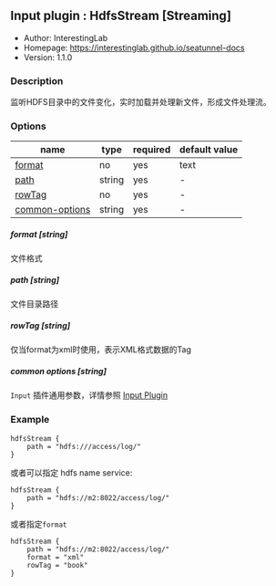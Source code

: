 ## Input plugin : HdfsStream [Streaming]

* Author: InterestingLab
* Homepage: https://interestinglab.github.io/seatunnel-docs
* Version: 1.1.0

### Description

监听HDFS目录中的文件变化，实时加载并处理新文件，形成文件处理流。

### Options

| name | type | required | default value |
| --- | --- | --- | --- |
| [format](#format-string) | no | yes | text |
| [path](#path-string) | string | yes | - |
| [rowTag](#rowtag-string) | no | yes | - |
| [common-options](#common-options-string)| string | yes | - |


##### format [string]

文件格式


##### path [string]

文件目录路径


##### rowTag [string]

仅当format为xml时使用，表示XML格式数据的Tag

##### common options [string]

`Input` 插件通用参数，详情参照 [Input Plugin](/zh-cn/v1/configuration/input-plugin)


### Example

```
hdfsStream {
    path = "hdfs:///access/log/"
}
```

或者可以指定 hdfs name service:

```
hdfsStream {
    path = "hdfs://m2:8022/access/log/"
}
```

或者指定`format`

```
hdfsStream {
    path = "hdfs://m2:8022/access/log/"
    format = "xml"
    rowTag = "book"
}
```
